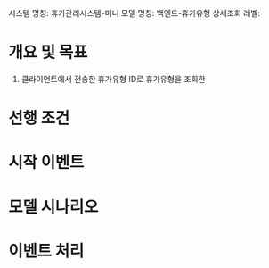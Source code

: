 시스템 명칭: 휴가관리시스템-미니
모델 명칭:  백엔드-휴가유형 상세조회
레벨:

# 개요 및 목표
1. 클라이언트에서 전송한 휴가유형 ID로 휴가유형을 조회한

# 선행 조건


# 시작 이벤트


# 모델 시나리오


# 이벤트 처리
